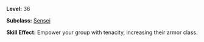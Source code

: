 <!-- TITLE: Skill: Tenacity -->

**Level:** 36

**Subclass:** [Sensei](sensei)

**Skill Effect:** Empower your group with tenacity, increasing their armor class.